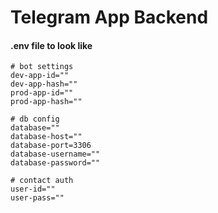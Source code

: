 # Telegram App Backend


#### .env file to look like
```.env
# bot settings
dev-app-id=""
dev-app-hash=""
prod-app-id=""
prod-app-hash=""

# db config
database=""
database-host=""
database-port=3306
database-username=""
database-password=""

# contact auth
user-id=""
user-pass=""
```